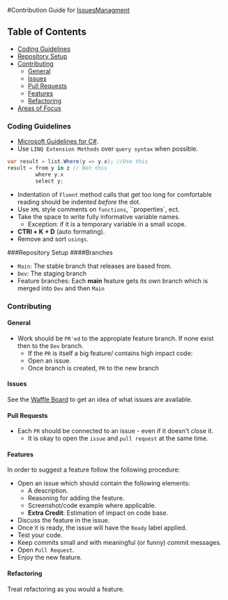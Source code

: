 #Contribution Guide for [IssuesManagment](https://github.com/M-Zuber/IssuesManagment)

## Table of Contents
- [Coding Guidelines](#coding-guidlines)
- [Repository Setup](#repository-setup)
- [Contributing](#contributing)
    - [General](#general)
    - [Issues](#issues)
    - [Pull Requests](#pull-requests)
    - [Features](#features)
    - [Refactoring](#refactoring)
- [Areas of Focus](#areas-of-focus)

### Coding Guidelines

- [Microsoft Guidelines for C#](https://msdn.microsoft.com/en-us/library/ff926074.aspx).
- Use `LINQ Extension Methods` over `query syntax` when possible.
 
 ```c#
 var result = list.Where(y => y.x); //Use this
 result = from y in z // Not this
		  where y.x
 		  select y;
 ```
 - Indentation of `Fluent` method calls that get too long for comfortable reading should be indented *before* the dot.
 - Use `XML` style comments on `functions`, ``properties`, ect.
 - Take the space to write fully informative variable names.
 	- Exception: if it is a temporary variable in a small scope.
 - __CTRl + K + D__ (auto formating).
 - Remove and sort `usings`.

###Repository Setup
####Branches
- `Main`: The stable branch that releases are based from.
- `Dev`: The staging branch 
- Feature branches: Each __main__ feature gets its own branch which is merged into `Dev` and then `Main`

### Contributing
#### General
- Work should be `PR'ed` to the appropiate feature branch. If none exist then to the `Dev` branch.
	- If the `PR` is itself a big feature/ contains high impact code:
	- Open an issue.
	- Once branch is created, `PR` to the new branch

#### Issues
See the [Waffle Board](https://waffle.io/M-Zuber/IssuesManagment) to get an idea of what issues are available.

#### Pull Requests
- Each `PR` should be connected to an issue - even if it doesn't close it.
  - It is okay to open the `issue` and `pull request` at the same time.

#### Features
In order to suggest a feature follow the following procedure:
- Open an issue which should contain the following elements:
  - A description.
  - Reasoning for adding the feature.
  - Screenshot/code example where applicable.
  - __Extra Credit__: Estimation of impact on code base.
- Discuss the feature in the issue.
- Once it is ready, the issue will have the `Ready` label applied.
- Test your code.
- Keep commits small and with meaningful (or funny) commit messages.
- Open `Pull Request`.
- Enjoy the new feature.

#### Refactoring
Treat refactoring as you would a feature.
